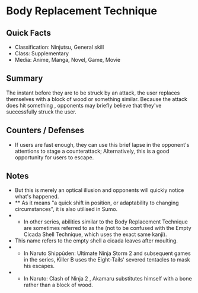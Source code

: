 # Body Replacement Technique

## Quick Facts
- Classification: Ninjutsu, General skill
- Class: Supplementary
- Media: Anime, Manga, Novel, Game, Movie

## Summary
The instant before they are to be struck by an attack, the user replaces themselves with a block of wood or something similar. Because the attack does hit something , opponents may briefly believe that they've successfully struck the user.

## Counters / Defenses
- If users are fast enough, they can use this brief lapse in the opponent's attentions to stage a counterattack; Alternatively, this is a good opportunity for users to escape.

## Notes
- But this is merely an optical illusion and opponents will quickly notice what's happened.
- ** As it means "a quick shift in position, or adaptability to changing circumstances", it is also utilised in Sumo.
- * In other series, abilities similar to the Body Replacement Technique are sometimes referred to as the (not to be confused with the Empty Cicada Shell Technique, which uses the exact same kanji).
- This name refers to the empty shell a cicada leaves after moulting.
- * In Naruto Shippūden: Ultimate Ninja Storm 2 and subsequent games in the series, Killer B uses the Eight-Tails' severed tentacles to mask his escapes.
- * In Naruto: Clash of Ninja 2 , Akamaru substitutes himself with a bone rather than a block of wood.
